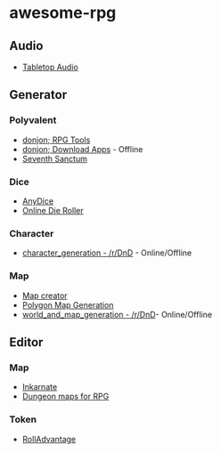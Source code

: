 # awesome-rpg

## Audio

- [Tabletop Audio](http://tabletopaudio.com/)

## Generator

### Polyvalent

- [donjon; RPG Tools](http://donjon.bin.sh/)
- [donjon; Download Apps](http://donjon.bin.sh/apps/) - Offline
- [Seventh Sanctum](http://www.seventhsanctum.com/)

### Dice

- [AnyDice](http://www.anydice.com/)
- [Online Die Roller](http://www.brockjones.com/dieroller/dice.htm)

### Character

- [character_generation - /r/DnD](https://www.reddit.com/r/DnD/wiki/character_generation) - Online/Offline

### Map

- [Map creator](http://fantasynamegenerators.com/map-creator.php#.VZvSgPlVhBc)
- [Polygon Map Generation](http://www-cs-students.stanford.edu/~amitp/game-programming/polygon-map-generation/demo.html)
- [world_and_map_generation - /r/DnD](https://www.reddit.com/r/DnD/wiki/world_and_map_generation)- Online/Offline

## Editor

### Map

- [Inkarnate](http://inkarnate.com/)
- [Dungeon maps for RPG](http://pyromancers.com/dungeon-painter-online/)

### Token

- [RollAdvantage](http://rolladvantage.com/)
